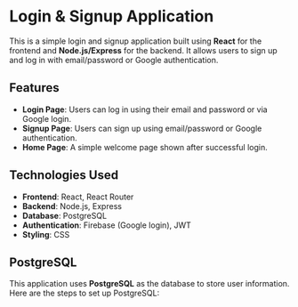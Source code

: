 # Login & Signup Application

This is a simple login and signup application built using **React** for the frontend and **Node.js/Express** for the backend. It allows users to sign up and log in with email/password or Google authentication.

## Features

- **Login Page**: Users can log in using their email and password or via Google login.
- **Signup Page**: Users can sign up using email/password or Google authentication.
- **Home Page**: A simple welcome page shown after successful login.

## Technologies Used

- **Frontend**: React, React Router
- **Backend**: Node.js, Express
- **Database**: PostgreSQL
- **Authentication**: Firebase (Google login), JWT
- **Styling**: CSS

## PostgreSQL 

This application uses **PostgreSQL** as the database to store user information. Here are the steps to set up PostgreSQL:
